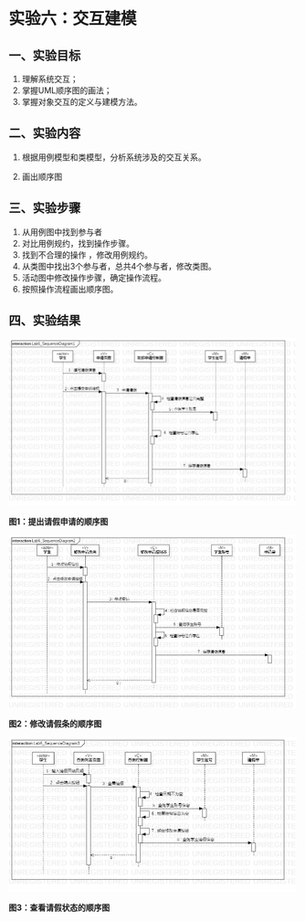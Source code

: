 # 实验六：交互建模

## 一、实验目标

1. 理解系统交互；
2. 掌握UML顺序图的画法；
3. 掌握对象交互的定义与建模方法。

## 二、实验内容

1. 根据用例模型和类模型，分析系统涉及的交互关系。

2. 画出顺序图

## 三、实验步骤

1. 从用例图中找到参与者
2. 对比用例规约，找到操作步骤。
3. 找到不合理的操作 ，修改用例规约。
4. 从类图中找出3个参与者，总共4个参与者，修改类图。
5. 活动图中修改操作步骤，确定操作流程。
6. 按照操作流程画出顺序图。

## 四、实验结果

![提出请假申请的顺序图](Lab6_SequenceDiagram1.jpg)

**图1：提出请假申请的顺序图**

![修改请假条的顺序图](Lab6_SequenceDiagram2.jpg)

**图2：修改请假条的顺序图**

![查看请假状态的顺序图](Lab6_SequenceDiagram3.jpg)

**图3：查看请假状态的顺序图**

